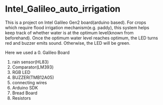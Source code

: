 # Intel_Galileo_auto_irrigation

This is a project on Intel Galileo Gen2 board(arduino based).
For crops which require flood irrigation mechanism(e.g. paddy),
this system helps keep track of whether water is at the optimum level(known from beforehand).
Once the optimum water level reaches optimum, the LED turns red and buzzer emits sound.
Otherwise, the LED will be green.

Here we used a 
0. Galileo Board
1. rain sensor(HL83)
2. Comparator(LM393)
2. RGB LED
3. BUZZER(TMB12A05)
4. connecting wires
5. Arduino SDK
6. Bread Board
7. Resistors